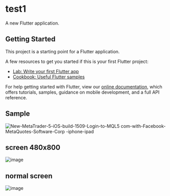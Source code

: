 # test1

A new Flutter application.

## Getting Started

This project is a starting point for a Flutter application.

A few resources to get you started if this is your first Flutter project:

- [Lab: Write your first Flutter app](https://flutter.dev/docs/get-started/codelab)
- [Cookbook: Useful Flutter samples](https://flutter.dev/docs/cookbook)

For help getting started with Flutter, view our
[online documentation](https://flutter.dev/docs), which offers tutorials,
samples, guidance on mobile development, and a full API reference.
## Sample
![New-MetaTrader-5-iOS-build-1509-Login-to-MQL5 com-with-Facebook-MetaQuotes-Software-Corp -iphone-ipad](https://user-images.githubusercontent.com/39553951/108826517-f489ac80-75f6-11eb-9826-19536793e8db.png)

## screen 480x800
![image](https://user-images.githubusercontent.com/39553951/109286290-a2de5d80-7854-11eb-8475-3a78588dacd5.png)


## normal screen 
![image](https://user-images.githubusercontent.com/39553951/109595557-5db57680-7b47-11eb-9136-b779bd5df8ce.png)



